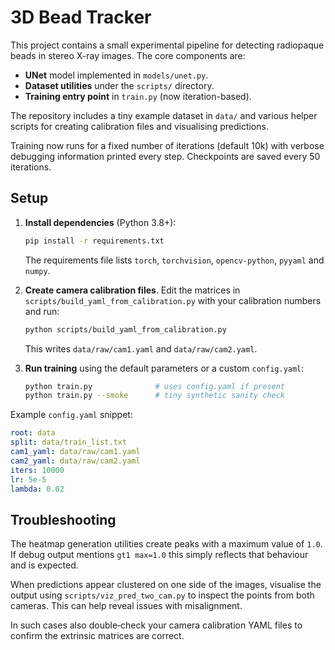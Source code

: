 # 3D Bead Tracker

This project contains a small experimental pipeline for detecting radiopaque beads in stereo X-ray images. The core components are:

- **UNet** model implemented in `models/unet.py`.
- **Dataset utilities** under the `scripts/` directory.
- **Training entry point** in `train.py` (now iteration-based).

The repository includes a tiny example dataset in `data/` and various helper
scripts for creating calibration files and visualising predictions.

Training now runs for a fixed number of iterations (default 10k) with verbose
debugging information printed every step. Checkpoints are saved every 50
iterations.

## Setup

1. **Install dependencies** (Python 3.8+):

   ```bash
   pip install -r requirements.txt
   ```

   The requirements file lists `torch`, `torchvision`,
   `opencv-python`, `pyyaml` and `numpy`.

2. **Create camera calibration files**.  Edit the matrices in
   `scripts/build_yaml_from_calibration.py` with your calibration numbers and
   run:

   ```bash
   python scripts/build_yaml_from_calibration.py
   ```

   This writes `data/raw/cam1.yaml` and `data/raw/cam2.yaml`.

3. **Run training** using the default parameters or a custom `config.yaml`:

   ```bash
   python train.py              # uses config.yaml if present
   python train.py --smoke      # tiny synthetic sanity check
   ```

Example `config.yaml` snippet:

```yaml
root: data
split: data/train_list.txt
cam1_yaml: data/raw/cam1.yaml
cam2_yaml: data/raw/cam2.yaml
iters: 10000
lr: 5e-5
lambda: 0.02
```

## Troubleshooting

The heatmap generation utilities create peaks with a maximum value of `1.0`. If
debug output mentions `gt1 max=1.0` this simply reflects that behaviour and is
expected.

When predictions appear clustered on one side of the images, visualise the
output using `scripts/viz_pred_two_cam.py` to inspect the points from both
cameras. This can help reveal issues with misalignment.

In such cases also double‑check your camera calibration YAML files to confirm
the extrinsic matrices are correct.

